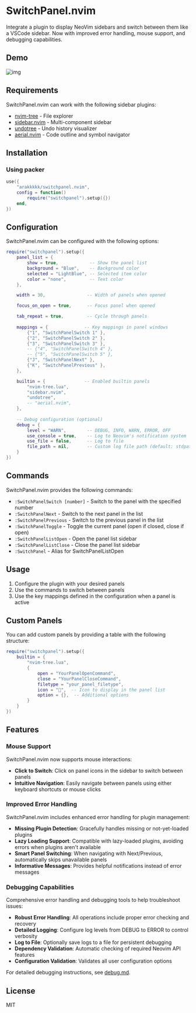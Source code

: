 # SwitchPanel.nvim

Integrate a plugin to display NeoVim sidebars and switch between them like a VSCode sidebar. Now with improved error handling, mouse support, and debugging capabilities.

## Demo
![img](doc/demo.gif)

## Requirements

SwitchPanel.nvim can work with the following sidebar plugins:

- [nvim-tree](https://github.com/nvim-tree/nvim-tree.lua) - File explorer
- [sidebar.nvim](https://github.com/sidebar-nvim/sidebar.nvim) - Multi-component sidebar
- [undotree](https://github.com/mbbill/undotree) - Undo history visualizer
- [aerial.nvim](https://github.com/stevearc/aerial.nvim) - Code outline and symbol navigator

## Installation

### Using packer

```lua
use({
    "arakkkkk/switchpanel.nvim",
    config = function()
        require("switchpanel").setup({})
    end,
})
```

## Configuration

SwitchPanel.nvim can be configured with the following options:

```lua
require("switchpanel").setup({
    panel_list = {
        show = true,            -- Show the panel list
        background = "Blue",    -- Background color
        selected = "LightBlue", -- Selected item color
        color = "none",         -- Text color
    },

    width = 30,                -- Width of panels when opened

    focus_on_open = true,      -- Focus panel when opened

    tab_repeat = true,         -- Cycle through panels
    
    mappings = {              -- Key mappings in panel windows
        {"1", "SwitchPanelSwitch 1" },
        {"2", "SwitchPanelSwitch 2" },
        {"3", "SwitchPanelSwitch 3" },
        -- {"4", "SwitchPanelSwitch 4" },
        -- {"5", "SwitchPanelSwitch 5" },
        {"J", "SwitchPanelNext" },
        {"K", "SwitchPanelPrevious" },
    },

    builtin = {               -- Enabled builtin panels
        "nvim-tree.lua",
        "sidebar.nvim",
        "undotree",
        -- "aerial.nvim",
    },
    
    -- Debug configuration (optional)
    debug = {
        level = "WARN",        -- DEBUG, INFO, WARN, ERROR, OFF
        use_console = true,    -- Log to Neovim's notification system
        use_file = false,      -- Log to file
        file_path = nil,       -- Custom log file path (default: stdpath("cache")/switchpanel.log)
    }
})
```

## Commands

SwitchPanel.nvim provides the following commands:

- `:SwitchPanelSwitch [number]` - Switch to the panel with the specified number
- `:SwitchPanelNext` - Switch to the next panel in the list
- `:SwitchPanelPrevious` - Switch to the previous panel in the list
- `:SwitchPanelToggle` - Toggle the current panel (open if closed, close if open)
- `:SwitchPanelListOpen` - Open the panel list sidebar
- `:SwitchPanelListClose` - Close the panel list sidebar
- `:SwitchPanel` - Alias for SwitchPanelListOpen

## Usage

1. Configure the plugin with your desired panels
2. Use the commands to switch between panels
3. Use the key mappings defined in the configuration when a panel is active

## Custom Panels

You can add custom panels by providing a table with the following structure:

```lua
require("switchpanel").setup({
    builtin = {
        "nvim-tree.lua",
        {
            open = "YourPanelOpenCommand",
            close = "YourPanelCloseCommand",
            filetype = "your_panel_filetype",
            icon = "󰀘",  -- Icon to display in the panel list
            option = {},  -- Additional options
        }
    }
})
```

## Features

### Mouse Support

SwitchPanel.nvim now supports mouse interactions:

- **Click to Switch**: Click on panel icons in the sidebar to switch between panels
- **Intuitive Navigation**: Easily navigate between panels using either keyboard shortcuts or mouse clicks

### Improved Error Handling

SwitchPanel.nvim includes enhanced error handling for plugin management:

- **Missing Plugin Detection**: Gracefully handles missing or not-yet-loaded plugins
- **Lazy Loading Support**: Compatible with lazy-loaded plugins, avoiding errors when plugins aren't available
- **Smart Panel Switching**: When navigating with Next/Previous, automatically skips unavailable panels
- **Informative Messages**: Provides helpful notifications instead of error messages

### Debugging Capabilities

Comprehensive error handling and debugging tools to help troubleshoot issues:

- **Robust Error Handling**: All operations include proper error checking and recovery
- **Detailed Logging**: Configure log levels from DEBUG to ERROR to control verbosity
- **Log to File**: Optionally save logs to a file for persistent debugging
- **Dependency Validation**: Automatic checking of required Neovim API features
- **Configuration Validation**: Validates all user configuration options

For detailed debugging instructions, see [debug.md](doc/debug.md).

## License

MIT

